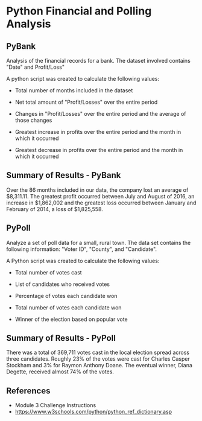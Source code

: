 # Python Financial and Polling Analysis

## PyBank
Analysis of the financial records for a bank. The dataset involved contains "Date" and Profit/Loss"

A python script was created to calculate the following values:

* Total number of months included in the dataset

* Net total amount of "Profit/Losses" over the entire period

* Changes in "Profit/Losses" over the entire period and the average of those changes

* Greatest increase in profits over the entire period and the month in which it occurred

* Greatest decrease in profits over the entire period and the month in which it occurred

## Summary of Results - PyBank
Over the 86 months included in our data, the company lost an average of $8,311.11. The greatest profit occurred between July and August of 2016, an increase in $1,862,002 and the greatest loss occurred between January and February of 2014, a loss of $1,825,558.

## PyPoll

Analyze a set of poll data for a small, rural town. The data set contains the following information: "Voter ID", "County", and "Candidate".

A Python script was created to calculate the following values:

* Total number of votes cast

* List of candidates who received votes

* Percentage of votes each candidate won

* Total number of votes each candidate won

* Winner of the election based on popular vote

## Summary of Results - PyPoll
There was a total of 369,711 votes cast in the local election spread across three candidates. Roughly 23% of the votes were cast for Charles Casper Stockham and 3% for Raymon Anthony Doane. The eventual winner, Diana Degette, received almost 74% of the votes.


## References

* Module 3 Challenge Instructions
* https://www.w3schools.com/python/python_ref_dictionary.asp
